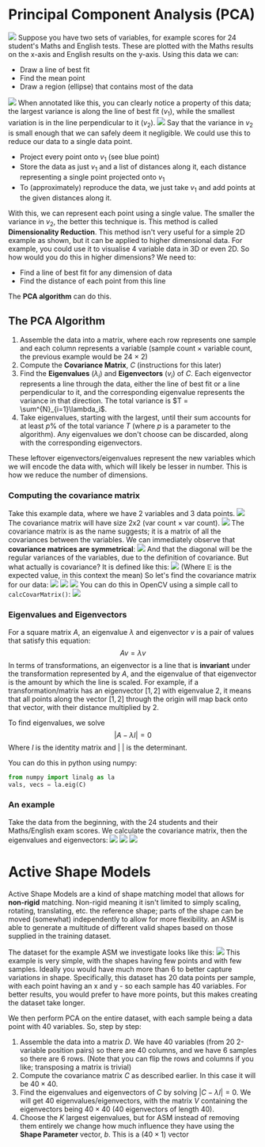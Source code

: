 # Principal Component Analysis (PCA)
![](Pasted%20image%2020240326105143.png)
Suppose you have two sets of variables, for example scores for 24 student's Maths and English tests. These are plotted with the Maths results on the x-axis and English results on the y-axis.
Using this data we can:
- Draw a line of best fit
- Find the mean point
- Draw a region (ellipse) that contains most of the data

![](Pasted%20image%2020240326105728.png)
When annotated like this, you can clearly notice a property of this data; the largest variance is along the line of best fit ($v_1$), while the smallest variation is in the line perpendicular to it ($v_2$).
![](Pasted%20image%2020240326110301.png)
Say that the variance in $v_2$ is small enough that we can safely deem it negligible. We could use this to reduce our data to a single data point.
- Project every point onto $v_1$ (see blue point)
- Store the data as just $v_1$ and a list of distances along it, each distance representing a single point projected onto $v_1$
- To (approximately) reproduce the data, we just take $v_1$ and add points at the given distances along it.

With this, we can represent each point using a single value. The smaller the variance in $v_2$, the better this technique is. This method is called **Dimensionality Reduction**.
This method isn't very useful for a simple 2D example as shown, but it can be applied to higher dimensional data. For example, you could use it to visualise 4 variable data in 3D or even 2D.
So how would you do this in higher dimensions? We need to:
- Find a line of best fit for any dimension of data
- Find the distance of each point from this line

The **PCA algorithm** can do this.
## The PCA Algorithm
1. Assemble the data into a matrix, where each row represents one sample and each column represents a variable (sample count $\times$ variable count, the previous example would be 24 $\times$ 2)
2. Compute the **Covariance Matrix**, $C$ (instructions for this later)
3. Find the **Eigenvalues** ($\lambda_i$) and **Eigenvectors** ($v_i$) of $C$. Each eigenvector represents a line through the data, either the line of best fit or a line perpendicular to it, and the corresponding eigenvalue represents the variance in that direction. The total variance is $T = \sum^{N}_{i=1}\lambda_i$.
4. Take eigenvalues, starting with the largest, until their sum accounts for at least $p\%$ of the total variance $T$ (where $p$ is a parameter to the algorithm). Any eigenvalues we don't choose can be discarded, along with the corresponding eigenvectors.

These leftover eigenvectors/eigenvalues represent the new variables which we will encode the data with, which will likely be lesser in number. This is how we reduce the number of dimensions.
### Computing the covariance matrix
Take this example data, where we have 2 variables and 3 data points.
![](Pasted%20image%2020240326112304.png)
The covariance matrix will have size 2x2 (var count $\times$ var count).
![](Pasted%20image%2020240326112425.png)
The covariance matrix is as the name suggests; it is a matrix of all the covariances between the variables. We can immediately observe that **covariance matrices are symmetrical**:
![](Pasted%20image%2020240326112514.png)
And that the diagonal will be the regular variances of the variables, due to the definition of covariance.
But what actually is covariance? It is defined like this:
![](Pasted%20image%2020240326112617.png)
(Where $\mathbb{E}$ is the expected value, in this context the mean)
So let's find the covariance matrix for our data:
![](Pasted%20image%2020240326112732.png)
![](Pasted%20image%2020240326112723.png)
![](Pasted%20image%2020240326112739.png)
You can do this in OpenCV using a simple call to `calcCovarMatrix()`:
![](Pasted%20image%2020240326112903.png)

### Eigenvalues and Eigenvectors
For a square matrix $A$, an eigenvalue $\lambda$ and eigenvector $v$ is a pair of values that satisfy this equation:
$$Av=\lambda v$$
In terms of transformations, an eigenvector is a line that is **invariant** under the transformation represented by $A$, and the eigenvalue of that eigenvector is the amount by which the line is scaled. 
For example, if a transformation/matrix has an eigenvector $[1, 2]$ with eigenvalue $2$, it means that all points along the vector $[1, 2]$ through the origin will map back onto that vector, with their distance multiplied by 2.

To find eigenvalues, we solve
$$|A-\lambda I| = 0$$
Where $I$ is the identity matrix and $|~|$ is the determinant.

You can do this in python using numpy:
```python
from numpy import linalg as la
vals, vecs = la.eig(C)
```

### An example
Take the data from the beginning, with the 24 students and their Maths/English exam scores. We calculate the covariance matrix, then the eigenvalues and eigenvectors:
![](Pasted%20image%2020240326114135.png)
![](Pasted%20image%2020240326114311.png)
![](Pasted%20image%2020240326114329.png)
# Active Shape Models
Active Shape Models are a kind of shape matching model that allows for **non-rigid** matching. Non-rigid meaning it isn't limited to simply scaling, rotating, translating, etc. the reference shape; parts of the shape can be moved (somewhat) independently to allow for more flexibility.
an ASM is able to generate a multitude of different valid shapes based on those supplied in the training dataset.

The dataset for the example ASM we investigate looks like this:
![](Pasted%20image%2020240326115236.png)
This example is very simple, with the shapes having few points and with few samples. Ideally you would have much more than 6 to better capture variations in shape.
Specifically, this dataset has 20 data points per sample, with each point having an x and y - so each sample has 40 variables. For better results, you would prefer to have more points, but this makes creating the dataset take longer.

We then perform PCA on the entire dataset, with each sample being a data point with 40 variables. So, step by step:
1. Assemble the data into a matrix $D$. We have 40 variables (from 20 2-variable position pairs) so there are 40 columns, and we have 6 samples so there are 6 rows. (Note that you can flip the rows and columns if you like; transposing a matrix is trivial)
2. Compute the covariance matrix $C$ as described earlier. In this case it will be $40 \times 40$.
3. Find the eigenvalues and eigenvectors of $C$ by solving $|C-\lambda I| = 0$. We will get 40 eigenvalues/eigenvectors, with the matrix $V$ containing the eigenvectors being $40\times 40$ (40 eigenvectors of length 40).
4. Choose the $K$ largest eigenvalues, but for ASM instead of removing them entirely we change how much influence they have using the **Shape Parameter** vector, $b$. This is a ($40\times 1$) vector 